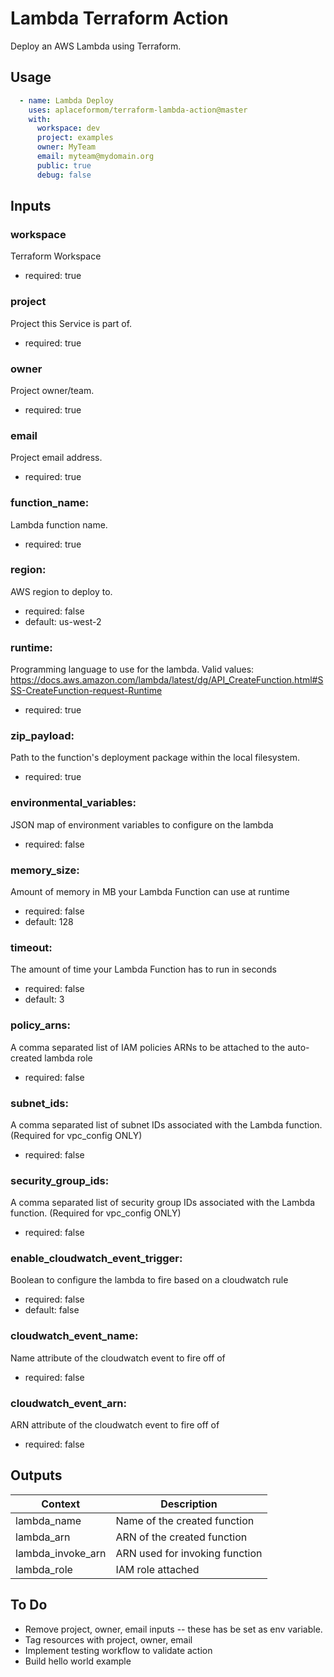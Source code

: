 Lambda Terraform Action
============================
Deploy an AWS Lambda using Terraform.

Usage
-----

```yaml
  - name: Lambda Deploy
    uses: aplaceformom/terraform-lambda-action@master
    with:
      workspace: dev
      project: examples
      owner: MyTeam
      email: myteam@mydomain.org
      public: true
      debug: false
```


Inputs
-----

### workspace
Terraform Workspace
- required: true

### project
Project this Service is part of.
- required: true

### owner
Project owner/team.
- required: true

### email
Project email address.
- required: true

### function_name:
Lambda function name.
- required: true

### region:
AWS region to deploy to.
- required: false
- default: us-west-2

### runtime:
Programming language to use for the lambda. Valid values: https://docs.aws.amazon.com/lambda/latest/dg/API_CreateFunction.html#SSS-CreateFunction-request-Runtime
- required: true

### zip_payload:
Path to the function's deployment package within the local filesystem.
- required: true

### environmental_variables:
JSON map of environment variables to configure on the lambda
- required: false

### memory_size:
Amount of memory in MB your Lambda Function can use at runtime
- required: false
- default: 128

### timeout:
The amount of time your Lambda Function has to run in seconds
- required: false
- default: 3

### policy_arns:
A comma separated list of IAM policies ARNs to be attached to the auto-created lambda role
- required: false

### subnet_ids:
A comma separated list of subnet IDs associated with the Lambda function. (Required for vpc_config ONLY)
- required: false

### security_group_ids:
A comma separated list of security group IDs associated with the Lambda function. (Required for vpc_config ONLY)
- required: false

### enable_cloudwatch_event_trigger:
Boolean to configure the lambda to fire based on a cloudwatch rule
- required: false
- default: false

### cloudwatch_event_name:
Name attribute of the cloudwatch event to fire off of
- required: false

### cloudwatch_event_arn:
ARN attribute of the cloudwatch event to fire off of
- required: false


Outputs
-------

|       Context         |          Description            |
|-----------------------|---------------------------------|
| lambda_name           | Name of the created function    |
| lambda_arn            | ARN of the created function     |
| lambda_invoke_arn     | ARN used for invoking function  |
| lambda_role           | IAM role attached               |


To Do
-------
- Remove project, owner, email inputs -- these has be set as env variable.
- Tag resources with project, owner, email
- Implement testing workflow to validate action
- Build hello world example

